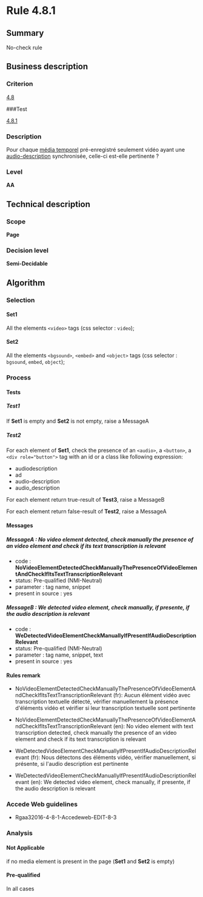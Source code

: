 # Rule 4.8.1

## Summary

No-check rule

## Business description

### Criterion

[4.8](http://references.modernisation.gouv.fr/rgaa/criteres.html#crit-4-8)

###Test

[4.8.1](http://references.modernisation.gouv.fr/rgaa/criteres.html#test-4-8-1)

### Description

Pour chaque <a href="http://references.modernisation.gouv.fr/rgaa/glossaire.html#mdia-temporel-type-son-vido-et-synchronis">m&eacute;dia temporel</a> pr&eacute;-enregistr&eacute; seulement vid&eacute;o ayant une <a href="http://references.modernisation.gouv.fr/rgaa/glossaire.html#audiodescription-synchronise-media-temporel">audio-description</a> synchronis&eacute;e, celle-ci est-elle pertinente ?

### Level

**AA**

## Technical description

### Scope

**Page**

### Decision level

**Semi-Decidable**

## Algorithm

### Selection

#### Set1

All the elements `<video>` tags (css selector : `video`);

#### Set2

All the elements `<bgsound>`, `<embed>` and `<object>` tags (css selector : `bgsound`, `embed`, `object`);

### Process

#### Tests

##### Test1

If **Set1** is empty and **Set2** is not empty, raise a MessageA

##### Test2

For each element of **Set1**, check the presence of an `<audio>`, a `<button>`, a `<div role="button">` tag with an id or a class like following expression:
 - audiodescription
 - ad
 - audio-description
 - audio_description

For each element return true-result of **Test3**, raise a MessageB

For each element return false-result of **Test2**, raise a MessageA

#### Messages

##### MessageA : No video element detected, check manually the presence of an video element and check if its text transcription is relevant

-    code : **NoVideoElementDetectedCheckManuallyThePresenceOfVideoElementAndCheckIfItsTextTranscriptionRelevant** 
-    status: Pre-qualified (NMI-Neutral)
-    parameter : tag name, snippet
-    present in source : yes

##### MessageB : We detected video element, check manually, if presente, if the audio description is relevant

-    code : **WeDetectedVideoElementCheckManuallyIfPresentIfAudioDescriptionRelevant** 
-    status: Pre-qualified (NMI-Neutral)
-    parameter : tag name, snippet, text
-    present in source : yes

#### Rules remark

 * NoVideoElementDetectedCheckManuallyThePresenceOfVideoElementAndCheckIfItsTextTranscriptionRelevant (fr): Aucun &eacute;l&eacute;ment vid&eacute;o avec transcription textuelle d&eacute;tect&eacute;, v&eacute;rifier manuellement la pr&eacute;sence d'&eacute;l&eacute;ments vid&eacute;o et v&eacute;rifier si leur transcription textuelle sont pertinente
 * NoVideoElementDetectedCheckManuallyThePresenceOfVideoElementAndCheckIfItsTextTranscriptionRelevant (en): No video element with text transcription detected, check manually the presence of an video element and check if its text transcription is relevant

 * WeDetectedVideoElementCheckManuallyIfPresentIfAudioDescriptionRelevant (fr): Nous d&eacute;tectons des &eacute;l&eacute;ments vid&eacute;o, v&eacute;rifier manuellement, si pr&eacute;sente, si l'audio description est pertinente
 * WeDetectedVideoElementCheckManuallyIfPresentIfAudioDescriptionRelevant (en): We detected video element, check manually, if presente, if the audio description is relevant

### Accede Web guidelines

 * Rgaa32016-4-8-1-Accedeweb-EDIT-8-3

### Analysis

#### Not Applicable

if no media element is present in the page (**Set1** and **Set2** is empty)

#### Pre-qualified

In all cases
